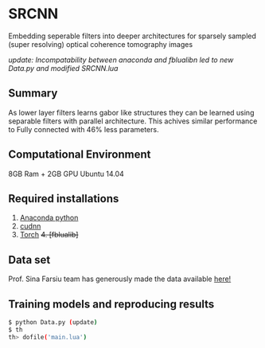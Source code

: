 # SRCNN
Embedding seperable filters into deeper architectures for sparsely sampled (super resolving) optical coherence tomography images

*update: Incompatability between anaconda and fblualibn led to new Data.py and modified SRCNN.lua*
## Summary
As lower layer filters learns gabor like structures they can be learned using separable filters with parallel architecture. 
This achives similar performance to Fully connected with 46% less parameters.


## Computational Environment
8GB Ram + 2GB GPU Ubuntu 14.04

## Required installations
1. [Anaconda python](https://www.continuum.io/downloads)
2. [cudnn](https://developer.nvidia.com/cudnn)
3. [Torch](http://torch.ch/docs/getting-started.html#_)
~~4. [fblualib]~~

## Data set
Prof. Sina Farsiu team has generously made the data available [here!](http://people.duke.edu/~sf59/Fang_TMI_2013.htm)

## Training models and reproducing results
```bash
$ python Data.py (update)
$ th 
th> dofile('main.lua')
```
